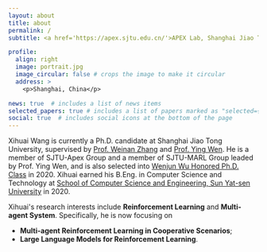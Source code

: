 ```yaml
---
layout: about
title: about
permalink: /
subtitle: <a href='https://apex.sjtu.edu.cn/'>APEX Lab, Shanghai Jiao Tong University</a>.

profile:
  align: right
  image: portrait.jpg
  image_circular: false # crops the image to make it circular
  address: >
    <p>Shanghai, China</p>

news: true  # includes a list of news items
selected_papers: true # includes a list of papers marked as "selected={true}"
social: true  # includes social icons at the bottom of the page
---
```


Xihuai Wang is currently a Ph.D. candidate at Shanghai Jiao Tong University, supervised by [Prof. Weinan Zhang](https://wnzhang.net/) and [Prof. Ying Wen](https://yingwen.io/). He is a member of SJTU-Apex Group and a member of SJTU-MARL Group leaded by Prof. Ying Wen, and is also selected into [Wenjun Wu Honored Ph.D. Class](https://ai.sjtu.edu.cn/cultivate/postgraduate/managements) in 2020. Xihuai earned his B.Eng. in Computer Science and Technology at [School of Computer Science and Engineering, Sun Yat-sen University](https://cse.sysu.edu.cn/) in 2020. 

Xihuai's research interests include **Reinforcement Learning** and **Multi-agent System**. Specifically, he is now focusing on 
- **Multi-agent Reinforcement Learning in Cooperative Scenarios**;
- **Large Language Models for Reinforcement Learning**.